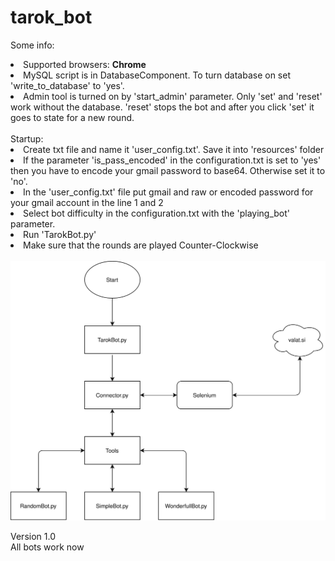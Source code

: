 # tarok_bot
Some info:
<li>Supported browsers: <b>Chrome</b></li>
<li>MySQL script is in DatabaseComponent. To turn database on set 'write_to_database' to 'yes'.</li>
<li>Admin tool is turned on by 'start_admin' parameter. Only 'set' and 'reset' work without the database. 'reset' stops the bot and after you click 'set' it goes to state for a new round.</li>
<br/>
Startup:
<li>Create txt file and name it 'user_config.txt'. Save it into 'resources' folder</li>
<li>If the parameter 'is_pass_encoded' in the configuration.txt is set to 'yes' then you have to encode your gmail password to base64. Otherwise set it to 'no'.</li>
<li>In the 'user_config.txt' file put gmail and raw or encoded password for your gmail account in the line 1 and 2</li>
<li>Select bot difficulty in the configuration.txt with the 'playing_bot' parameter.</li>
<li>Run 'TarokBot.py'</li>
<li>Make sure that the rounds are played Counter-Clockwise</li>
<br/>
<img src="resources/TarokBot.svg" alt="schema">
<br/>
<p>Version 1.0<br/>All bots work now</p>